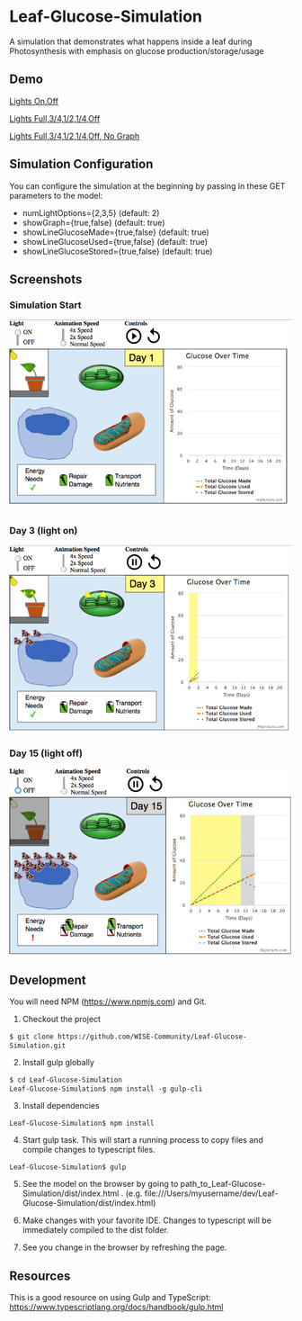# Leaf-Glucose-Simulation
A simulation that demonstrates what happens inside a leaf during Photosynthesis with emphasis on glucose production/storage/usage

## Demo

[Lights On,Off](https://wise-community.github.io/Leaf-Glucose-Simulation/dist/index.html?numLightOptions=2)

[Lights Full,3/4,1/2,1/4,Off](https://wise-community.github.io/Leaf-Glucose-Simulation/dist/index.html?numLightOptions=5)

[Lights Full,3/4,1/2,1/4,Off, No Graph](https://wise-community.github.io/Leaf-Glucose-Simulation/dist/index.html?numLightOptions=5&showGraph=false)

## Simulation Configuration

You can configure the simulation at the beginning by passing in these GET parameters to the model:
- numLightOptions={2,3,5} (default: 2)
- showGraph={true,false} (default: true)
- showLineGlucoseMade={true,false} (default: true)
- showLineGlucoseUsed={true,false} (default: true)
- showLineGlucoseStored={true,false} (default: true)

## Screenshots

### Simulation Start
![Screenshot of Simulation State State](https://github.com/WISE-Community/Leaf-Glucose-Simulation/blob/master/resources/screenshot_initial.png?raw=true)

### Day 3 (light on)
![Screenshot of Simulation State State Day 3 Light On](https://github.com/WISE-Community/Leaf-Glucose-Simulation/blob/master/resources/screenshot_day3_light_on.png?raw=true)

### Day 15 (light off)
![Screenshot of Simulation State State Day 15 Light Off](https://github.com/WISE-Community/Leaf-Glucose-Simulation/blob/master/resources/screenshot_day15_light_off.png?raw=true)

## Development

You will need NPM (https://www.npmjs.com) and Git.

1. Checkout the project
```
$ git clone https://github.com/WISE-Community/Leaf-Glucose-Simulation.git
```

2. Install gulp globally
```
$ cd Leaf-Glucose-Simulation
Leaf-Glucose-Simulation$ npm install -g gulp-cli
```

3. Install dependencies
```
Leaf-Glucose-Simulation$ npm install
```

4. Start gulp task. This will start a running process to copy files and compile changes to typescript files.
```
Leaf-Glucose-Simulation$ gulp
```

5. See the model on the browser by going to path_to_Leaf-Glucose-Simulation/dist/index.html . (e.g. file:///Users/myusername/dev/Leaf-Glucose-Simulation/dist/index.html)

6. Make changes with your favorite IDE. Changes to typescript will be immediately compiled to the dist folder. 

7. See you change in the browser by refreshing the page.

## Resources
This is a good resource on using Gulp and TypeScript: https://www.typescriptlang.org/docs/handbook/gulp.html
